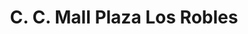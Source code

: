 ---
title: "C. C. Mall Plaza Los Robles"
url: /soledad/c-c-mall-plaza-los-robles/
shop: centro comercial
---